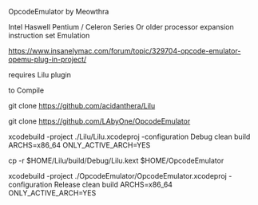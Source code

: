 OpcodeEmulator by Meowthra

Intel Haswell Pentium / Celeron Series Or older processor expansion instruction set Emulation

https://www.insanelymac.com/forum/topic/329704-opcode-emulator-opemu-plug-in-project/


requires Lilu plugin

to Compile

git clone https://github.com/acidanthera/Lilu

git clone https://github.com/LAbyOne/OpcodeEmulator

xcodebuild -project ./Lilu/Lilu.xcodeproj -configuration Debug clean build ARCHS=x86_64 ONLY_ACTIVE_ARCH=YES

cp -r $HOME/Lilu/build/Debug/Lilu.kext $HOME/OpcodeEmulator

xcodebuild -project ./OpcodeEmulator/OpcodeEmulator.xcodeproj -configuration Release clean build ARCHS=x86_64 ONLY_ACTIVE_ARCH=YES


